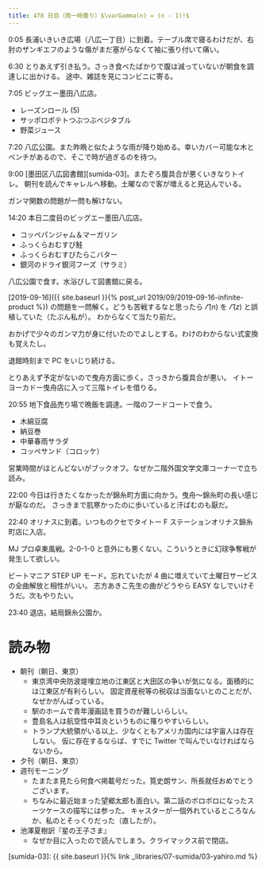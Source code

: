 ```yaml
---
title: 478 日目（雨一時曇り）$\varGamma(n) = (n - 1)!$
---
```


0:05 長浦いきいき広場（八広一丁目）に到着。テーブル席で寝るわけだが、右肘のザンギエフのような傷がまだ塞がらなくて袖に張り付いて痛い。

6:30 とりあえず引き払う。さっき食べたばかりで腹は減っていないが朝食を調達しに出かける。
途中、雑誌を見にコンビニに寄る。

7:05 ビッグエー墨田八広店。

* レーズンロール (5)
* サッポロポテトつぶつぶベジタブル
* 野菜ジュース

7:20 八広公園。また昨晩と似たような雨が降り始める。幸いカバー可能な木とベンチがあるので、そこで時が過ぎるのを待つ。

9:00 [墨田区八広図書館][sumida-03]。またぞろ腹具合が悪くいきなりトイレ。
朝刊を読んでキャレルへ移動。土曜なので客が増えると見込んでいる。

ガンマ関数の問題が一問も解けない。

14:20 本日二度目のビッグエー墨田八広店。

* コッペパンジャム＆マーガリン
* ふっくらおむすび鮭
* ふっくらおむすびたらこバター
* 銀河のドライ銀河フーズ（サラミ）

八広公園で食す。水浴びして図書館に戻る。

[2019-09-16]({{ site.baseurl }}{% post_url 2019/09/2019-09-16-infinite-product %})
の問題を一問解く。どうも苦戦するなと思ったら $\varGamma(n)$ を $\varGamma(z)$ と誤植していた（たぶん私が）。
わからなくて当たり前だ。

おかげで少々のガンマ力が身に付いたのでよしとする。わけのわからない式変換も覚えたし。

退館時刻まで PC をいじり続ける。

とりあえず予定がないので曳舟方面に歩く。さっきから腹具合が悪い。
イトーヨーカドー曳舟店に入って三階トイレを借りる。

20:55 地下食品売り場で晩飯を調達。一階のフードコートで食う。

* 木綿豆腐
* 納豆巻
* 中華春雨サラダ
* コッペサンド（コロッケ）

営業時間がほとんどないがブックオフ。なぜか二階外国文学文庫コーナーで立ち読み。

22:00 今日は行きたくなかったが錦糸町方面に向かう。曳舟～錦糸町の長い感じが厭なのだ。
さっきまで肌寒かったのに歩いていると汗ばむのも厭だ。

22:40 オリナスに到着。いつものクセでタイトー F ステーションオリナス錦糸町店に入店。

MJ プロ卓東風戦。2-0-1-0 と意外にも悪くない。こういうときに幻球争奪戦が発生して欲しい。

ビートマニア STEP UP モード。忘れていたが 4 曲に増えていて土曜日サービスの全曲解放と相性がいい。
志方あきこ先生の曲がどうやら EASY なしでいけそうだ。次もやりたい。

23:40 退店。結局錦糸公園か。

# 読み物

* 朝刊（朝日、東京）
  * 東京湾中央防波堤埋立地の江東区と大田区の争いが気になる。面積的には江東区が有利らしい。
    固定資産税等の税収は当面ないとのことだが、なぜかがんばっている。
  * 駅のホームで青年漫画誌を買うのが難しいらしい。
  * 豊島名人は航空性中耳炎というものに罹りやすいらしい。
  * トランプ大統領がいる以上、少なくともアメリカ国内には宇宙人は存在しない。
    仮に存在するならば、すでに Twitter で叫んでいなければならないから。
* 夕刊（朝日、東京）
* 週刊モーニング
  * たまたま見たら何食べ掲載号だった。筧史朗サン、所長就任おめでとうございます。
  * ちなみに最近始まった望郷太郎も面白い。第二話のボロボロになったスーツケースの描写には参った。
    キャスターが一個外れているところなんか、私のとそっくりだった（直したが）。
* 池澤夏樹訳『星の王子さま』
  * なぜか目に入ったので読んでしまう。クライマックス前で閉店。

[sumida-03]: {{ site.baseurl }}{% link _libraries/07-sumida/03-yahiro.md %}

